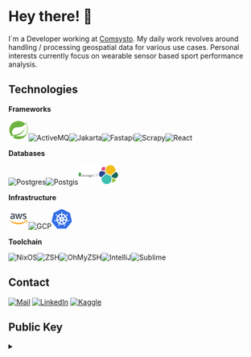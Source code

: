 # Hey there! 👋
I´m a Developer working at [Comsysto](https://www.comsystoreply.com). My daily work revolves around handling / processing geospatial data for various use cases. Personal interests currently focus on wearable sensor based sport performance analysis.

## Technologies

**Frameworks**

<img title="Spring" alt="Spring" width="40px" src="https://raw.githubusercontent.com/github/explore/8ab0be27a8c97992e4930e630e2d68ba8d819183/topics/spring/spring.png"><img title="ActiveMQ" alt="ActiveMQ" width="40px" src="https://avatars.githubusercontent.com/u/47359?s=48&v=4"><img title="Jakarta" alt="Jakarta" width="40px" src="https://avatars.githubusercontent.com/u/36201228?s=48&v=4"><img title="Fastapi" alt="Fastapi" width="40px" src="https://camo.githubusercontent.com/580b7032c938b3cbf4f2547383a8d43d86aba159622747f1993b0e45c04f0665/68747470733a2f2f666173746170692e7469616e676f6c6f2e636f6d2f696d672f6c6f676f2d6d617267696e2f6c6f676f2d7465616c2e706e67"><img title="Scrapy" alt="Scrapy" width="40px" src="https://avatars.githubusercontent.com/u/733635?s=48&v=4"><img title="React" alt="React" width="40px" src="https://avatars.githubusercontent.com/u/69631?s=48&v=4">

**Databases**

<img title="Postgres" alt="Postgres" width="40px" src="https://avatars.githubusercontent.com/u/177543?s=48&v=4"><img title="Postgis" alt="Postgis" width="40px" src="https://avatars.githubusercontent.com/u/1759716?s=200&v=4"><img title="MongoDB" alt="MongoDB" width="40px" src="https://raw.githubusercontent.com/github/explore/master/topics/mongodb/mongodb.png"><img title="ElasticSearch" alt="ElasticSearch" width="40px" src="https://raw.githubusercontent.com/github/explore/master/topics/elasticsearch/elasticsearch.png">

**Infrastructure**

<img title="AWS" alt="AWS" width="40px" src="https://raw.githubusercontent.com/github/explore/main/topics/aws/aws.png"><img title="GCP" alt="GCP" width="40px" src="https://avatars.githubusercontent.com/u/2810941?s=200&v=4"><img title="Kubernetes" alt="Kubernetes" width="40px" src="https://raw.githubusercontent.com/github/explore/main/topics/kubernetes/kubernetes.png">

**Toolchain**

<img title="NixOS" alt="NixOS" width="40px" src="https://avatars.githubusercontent.com/u/487568?s=200&v=4"><img title="ZSH" alt="ZSH" width="40px" src="https://avatars.githubusercontent.com/u/567410?s=48&v=4"><img title="OhMyZSH" alt="OhMyZSH" width="40px" src="https://avatars.githubusercontent.com/u/22552083?s=48&v=4"><img title="IntelliJ" alt="IntelliJ" width="40px" src="https://avatars.githubusercontent.com/u/878437?s=48&v=4"><img title="Sublime" alt="Sublime" width="40px" src="https://avatars.githubusercontent.com/u/684879?s=200&v=4">

## Contact
<a href="mailto:m.steger@pm.me"><img title="Mail" alt="Mail" width="40px" src="https://avatars.githubusercontent.com/u/6953970?s=200&v=4"></a>
<a href="https://www.linkedin.com/in/markus-s-749035150/"><img title="LinkedIn" alt="LinkedIn" width="40px" src="https://avatars.githubusercontent.com/u/357098?s=200&v=4"></a>
<a href="https://www.kaggle.com/stgrmks"><img title="Kaggle" alt="Kaggle" width="40px" src="https://avatars.githubusercontent.com/u/1336944?s=200&v=4"></a>

## Public Key

<details>
  
<summary></summary>

```
-----BEGIN PGP PUBLIC KEY BLOCK-----

xsFNBFbO5hcBEACyUKREjxAc6B8Rje+A85onMlav03BESe3hiYVFFhRXYnZ1
Sb8RaYLMCUQ7S3eAh/LdGd8AX4mVtq8sAyENIBQmCwzW/pHlpfrgq5zyofac
i1JjG3nZJDAbDjEPZr1fjUn2fo3KE3+80QNheal0FpzRMWJJd7QF6D3MzeG1
Ywgah/8xWcRPGEjq4bj9Yae4UBSQlX1Agy3K6uqRH/72GYHpuBZoDWTrufFR
SNdpzw3/NyG4U6csQAuaH4+R2QRO7obs7U1K/yojm6XF7mhX6/ixuWKGYIdo
+X1iCnBduom+5OLsC7RmA6okVkGAHP42l3tVV+BDQozfn1Y6yo08GvCH1eZY
IKRHfc+1LVhmB87xgJpBRMH1NpilgYyeQKugIIXea1BRzwCfw4RwatbSOyOr
vNbXubhL3Ukfts46XB9+tgUiZZudRWF1r/ecP1rfiI1doNZ0y4lXUiiNaEeT
nNIJPL0jOTRplGRrNgtYTb+Rcr1jLR83D9Xzok0xHqYuNYKdpSYX+uQLPC1D
z7ZK2gqSJbOf66xqlwAkL6QHrr/O4aTgWAnSpPzD31jakFJ36L85DqOlBFG3
+ZnTTN8A72029XnQsbw5kzH/yRQvpqgvq3jSfIGdim5Lq+mMypLxcs6WtGFM
XNqqmZ/DWm6pOdgANnfiY3b/ZivrtXqgGFoSFwARAQABzR9tLnN0ZWdlckBw
bS5tZSA8bS5zdGVnZXJAcG0ubWU+wsF2BBABCAAgBQJeJCx5BgsJBwgDAgQV
CAoCBBYCAQACGQECGwMCHgEACgkQyPv+r+PIBPL5jw//VGLHvfOevUvLDny6
vlkM/U0l5lItNRd2YsQ+nzRRTtPdb7WL0gDBryTZ+fFR5ZteXZDInBt71hKt
ju0EjtB1DPtXRs6ZIHJkI/Zm1gvn4ZxbGWy0zgWHJ24sbvuHnITa1xe0hEic
6KJrhk41r+TA7T1E5tWF8WyOxf0pEDXYwQeYsRfzyE8VB1YXBGG0pDcN6CxQ
sCfkFjPntxr3z/AK2WpWIP1X/9lWf3b2ISOi6dvyYDg7HSWXULIpj0KhfBC4
pZ3cYQPZhOF42fHma7EGMUf/9CJ0JUXHMkh77HC00uSYSj2kmAJtw2sPzi+q
gRKtxBz3DTOGTOXU7Fy1+cZwS+7aqCSLRLcmJ2GNIU4nOx5Dnn6cXllq8eep
wv0CAgYWdRUru7niodBovqxUS29LFppV7V/v6+XebbDuOgDX7ZKlyvSCTs/a
rQ23wAJVhy8qJUkk8U/n2rC0rMszGxShndDYpx+HzcWPaGshr1ulZCYePmGU
G8ynVlrWs7bMq0lCg4juZmIwSrFX067nMTNAaBYCLjtyBla/CkyhkiIp0iHM
LrDUiNv4ULWE0FmMNePugjYRqkYGdvoXyWamPb33WNxB/2jci/16KHhYuvIr
VdR0z325PWUN3e8VAOfn6zd8wL0LvwqYc+6HKtURFc1Dnn1TEcGTlqvMspDS
ga3VTU3OwU0EVs7mFwEQAODfTxjI4ELBm/apCEj9diDa1mdFHkEbvGmLs4ct
ptyjrazMBvH4MnW6639htX4fPYnx30d6hwglzlJw0JhUm9AQfGLikV3u6f6d
VkZYyZW7P0mrPj0lTz18aC/HoH+9SqnF7QETrNghlttQUQR9ezs7PGoxCCzY
BE0BH7qxIc7WckL+83cpBJdEpUZybGVljLvObbhV4nwY52x1k3s7dGpAB+ky
JKi3j83HDZS5fSMNvqqd3IWcBC5tRN/W4uOIcaobtnLFSA+SXLt9F/Gf+y13
cBnDFqq+6o8roQS3SSEozr3njDfLGgeqlTJ/O4bhgDrP7UH96GHLQPNUq2xs
4lszj+863dmaLgCgDMiy8llzSkqwRJDxRDR9b9cVySd2x6xR9bDIPEnhld5z
PlDj5McHSzcLLB5N04+Au5ezlJvlc2TAd/FEMC3RFUDcbLiEkQHY7quxKSbx
vbLLBGSVqR5ON/Tfol/zVTloDPt7nJ96yatqdoYmiP6iFV2poqKsbDZ+INZJ
SLan3i/o1PAcVcwJB8Mfj2SAkEoxcJqyyEUmQf7/7pwLta/wWL67T6OAm1+O
qLu6EoI+IrkCMeM6Vq7jBNRa3DMkuaH9ZPzJ6U/3Z2MnGKjCeajvD/A4iAHU
LoGYGWNmwuBNXq077uX0gx0SSZYn9Q94CUPL0xzjr8SVABEBAAHCwV8EGAEI
AAkFAl4kLHkCGwwACgkQyPv+r+PIBPLsYw//XDWKt6d3VzazYjzpOVIXnD3o
H9t5HLFJlxhRYYHX7H6OF7fpAa55Pbf6SYHgAGx4JMBtzD+1pNCXI31BBGM+
Eu3bdNGajnZmPELBz56DAmxAf3n9ymZJJTjBLh/95wLfs2F/TAZhlvjhy3Gw
XZNcMRC5JhCzktfkwXkJmhY+W3OKVLM6PWHFvUHHCFy/DMLOr2F7tU3G57+V
kPeaItg+cvTIZzuZKhrRYDbiwlpP1RqgLbLDdBi20KC4rQDtK2IuWGRLpNzy
/F7k9AC7+N5bJGDx8IDHGFoUDnEcCLrVnMImpRObsPrinv3/Shdqm37VRWy2
tFO7md0ZQJGXwpKsjilzWf65BPoJXip0HXM+YkbS+ZwIfTKCsNoDml8V7r52
7S2+ikPbEkD+Xx5Qg0UIK7NkjaoPJ+sxryDv73owg8HY7tj+6Gx4fdy4NV7Z
+OEsVrkvvBrjIE25qVLTe67OB3noKIBWygmQFOMqCxN3JgZ/q5asUc8w1m3w
tRgMGUmoIdZkyu+/dsv4bNkCuy5qjuFE29hII0AoMdbsIIfr/TCBMZxSnCi0
EhWSdggvrs2HmGqMUY9/23C/wZZfG0Th58fBxh43TvYt4fk6ZcbKMHubWToN
Z2VN7t+P/BBBx6d6yzciC9YNxZLRu/eq+yPn3y9nQATOCkW59P417Itzzj4=
=1EUG
-----END PGP PUBLIC KEY BLOCK-----
```

</details>


